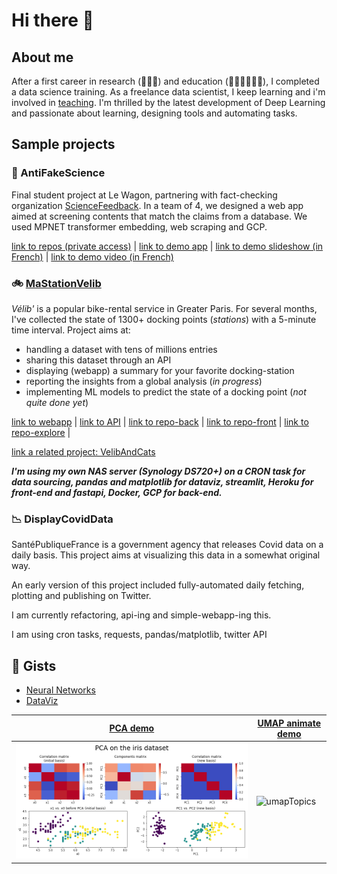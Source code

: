 # Hi there 👋
## About me
After a first career in research (🧬💊🧠) and education (👨‍🎓👷‍♀️👨‍⚕️), I completed a data science training. As a freelance data scientist, I keep learning and i'm involved in [teaching](https://www.lewagon.com/data-science-course/full-time). I'm thrilled by the latest development of Deep Learning and passionate about learning, designing tools and automating tasks.
## Sample projects
### 🚒 AntiFakeScience
Final student project at Le Wagon, partnering with fact-checking organization [ScienceFeedback](https://sciencefeedback.co). In a team of 4, we designed a web app aimed at screening contents that match the claims from a database. We used MPNET transformer embedding, web scraping and GCP.

[link to repos (private access)](https://github.com/antifakescience) | [link to demo app](http://antifakescience.herokuapp.com/) | [link to demo slideshow (in French)](https://docs.google.com/presentation/d/1ebWiQwunrS-YNUi-8BIkRfkMZBjW9CD2oQK_mX6O304/edit?usp=sharing) | [link to demo video (in French)](https://www.youtube.com/embed/iL4D2hWe05o?start=3435)
### 🚲 [MaStationVelib](http://velib.edmz.fr/)
*Vélib'* is a popular bike-rental service in Greater Paris. For several months, I've collected the state of 1300+ docking points (*stations*) with a 5-minute time interval. Project aims at:
- handling a dataset with tens of millions entries
- sharing this dataset through an API
- displaying (webapp) a summary for your favorite docking-station
- reporting the insights from a global analysis (*in progress*)
- implementing ML models to predict the state of a docking point (*not quite done yet*)

[link to webapp](http://velib.edmz.fr/) | [link to API](https://velib-v1-hi7so7se7a-ew.a.run.app/docs) | [link to repo-back](https://github.com/E-Dmz/MaStationVelib) | [link to repo-front](https://github.com/E-Dmz/MaStationVelib-front) | [link to repo-explore](https://github.com/E-Dmz/VelibExplore) | 

[link a related project: VelibAndCats](https://github.com/E-Dmz/VelibAndCats)

***I'm using my own NAS server (Synology DS720+) on a CRON task for data sourcing, pandas and matplotlib for dataviz, streamlit, Heroku for front-end and fastapi, Docker, GCP for back-end.***

### 📉 DisplayCovidData
SantéPubliqueFrance is a government agency that releases Covid data on a daily basis. This project aims at visualizing this data in a somewhat original way. 

An early version of this project included fully-automated daily fetching, plotting and publishing on Twitter. 

I am currently refactoring, api-ing and simple-webapp-ing this.

I am using cron tasks, requests, pandas/matplotlib, twitter API
## 📒 Gists
- [Neural Networks](http://placeholder.edmz.fr)
- [DataViz](http://placeholder.edmz.fr)


[PCA demo](https://gist.github.com/E-Dmz/d43c972ba0c51571c70dcb78dcaba79e)|[UMAP animate demo](http://placeholder.edmz.fr)
-|-
![PCA demo](pca-demo-iris.png)|![umapTopics](umapTopics.gif)
<!--
  - 📈 #dataviz suite:
    * ![DisplayDataCovid: Tweets a dataviz of Covid-19 in France](https://github.com/E-Dmz/DisplayDataCovid)

  - 🐦 #twitterapi suite:
    * ![ThreadFromATextFileScript: Tweets a thread from a simple text file (very useful)](https://github.com/E-Dmz/ThreadFromATextFileScript)
    * ![SelfTweetingScript: A script that tweets itself when executed (absolutely useless)](https://github.com/E-Dmz/SelfTweetingScript)
    * ![PingPong: Replies automatically "pong" when you're mentionned in a tweet that contains "ping" (even more useless)](https://github.com/E-Dmz/PingPong)
    * ![WakeUp: Politely greets your followers in the morning](https://github.com/E-Dmz/WakeUp)
  
  - 💡 #miscellaneous:
    * ![PiPoem: A piece of code showing that a simple 4-verse poem (in French) can provide you with a most precise approximation of pi](https://github.com/E-Dmz/PiPoem)


<!--
**E-Dmz/E-Dmz** is a ✨ _special_ ✨ repository because its `README.md` (this file) appears on your GitHub profile.
I want to train as a data scientist because i think AI is going to reshape our world, for better and for worse  ·  ·  ·  ·  ·  ·  ·  ·  ·  ·  ·  ·  ·  ·  ·  ·  ·  ·  ·  ·  ·  ·  ·  ·  ·  ·  ·  ·  ·  ·  ·  ·  ·  ·  ·  ·  ·  ·  ·  ·  ·  ·  ·  ·  ·  ·  ·  ·  ·  ·  ·  ·  ·  ·  ·  I'm also passionate about 💡🔧🧮 and 🙋‍♀️🙋‍♂️🚀  
🧬💊🧠 = "biochemistry, pharmacology and neuroscience"   ·  ·  ·  ·  ·  ·  ·  ·  ·  ·  ·  ·  ·  ·  ·  ·  ·  ·  ·  ·  ·  ·  ·  ·  ·  ·  ·  ·  ·  ·  ·  ·  ·  ·  ·  ·  ·  ·  ·  ·  ·  ·  ·  ·  ·  ·  ·  ·  ·  ·
👨‍🎓👷‍♀️👨‍⚕️ =  "high school students, water treatment technicians and radiology technicians"   ·  ·  ·  ·  ·  ·  ·  ·  ·  ·  ·  ·  ·  ·  ·  ·  ·  ·  ·  ·  ·  ·  ·  ·  ·  ·  ·  ·  ·  ·  ·  ·  ·  ·  ·  ·  ·  ·  ·  ·  ·  ·  ·  ·  ·  ·  ·  ·  ·  ·
💡🔧🧮 = "learning, designing new tools, automating tasks"   ·  ·  ·  ·  ·  ·  ·  ·  ·  ·  ·  ·  ·  ·  ·  ·  ·  ·  ·  ·  ·  ·  ·  ·  ·  ·  ·  ·  ·  ·  ·  ·  ·  ·  ·  ·  ·  ·  ·  ·  ·  ·  ·  ·  ·  ·  ·  ·  ·  ·
🙋‍🙋‍♂️🚀 = "collaborating on impactful projects"

Hi! I'm 37. I spent 10 years studying biology and doing research in biochemistry/pharmacology/neuroscience. I spent another 10 years teaching science and techniques to high-school students, water treatment technicians and radiology technicians. I'm training as a data scientist because i think AI is going to reshape our world, for better and for worse. I'm also passionate about learning, designing tools and automating tasks. After the bootcamp, i'd like to collaborate on meaningful and impactful projects.

Here are some ideas to get you started:

- 🔭 I’m currently working on ...
- 🌱 I’m currently learning ...
- 👯 I’m looking to collaborate on ...
- 🤔 I’m looking for help with ...
- 💬 Ask me about ...
- 📫 How to reach me: ...
- 😄 Pronouns: ...
- ⚡ Fun fact: ...
-->
